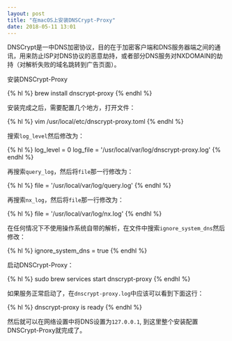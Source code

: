 ```yaml
---
layout: post
title: "在macOS上安装DNSCrypt-Proxy"
date: 2018-05-11 13:01
---
```

DNSCrypt是一中DNS加密协议，目的在于加密客户端和DNS服务器端之间的通讯，用来防止ISP对DNS协议的恶意劫持，或者部分DNS服务对NXDOMAIN的劫持（对解析失败的域名跳转到广告页面）。

安装DNSCrypt-Proxy

{% hl %}
brew install dnscrypt-proxy
{% endhl %}

安装完成之后，需要配置几个地方，打开文件：

{% hl %}
vim /usr/local/etc/dnscrypt-proxy.toml
{% endhl %}

搜索`log_level`然后修改为：

{% hl %}
log_level = 0
log_file = '/usr/local/var/log/dnscrypt-proxy.log'
{% endhl %}


再搜索`query_log`，然后将`file`那一行修改为：

{% hl %}
file = '/usr/local/var/log/query.log'
{% endhl %}


再搜索`nx_log`，然后将`file`那一行修改为：

{% hl %}
file = '/usr/local/var/log/nx.log'
{% endhl %}


在任何情况下不使用操作系统自带的解析，在文件中搜索`ignore_system_dns`然后修改：

{% hl %}
ignore_system_dns = true
{% endhl %}


启动DNSCrypt-Proxy：

{% hl %}
sudo brew services start dnscrypt-proxy
{% endhl %}


如果服务正常启动了，在`dnscrypt-proxy.log`中应该可以看到下面这行：

{% hl %}
dnscrypt-proxy is ready
{% endhl %}

然后就可以在网络设置中将DNS设置为`127.0.0.1`, 到这里整个安装配置DNSCrypt-Proxy就完成了。
